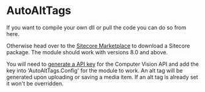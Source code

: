 # AutoAltTags

If you want to compile your own dll or pull the code you can do so from here.

Otherwise head over to the [Sitecore Marketplace](https://marketplace.sitecore.net/en/Modules/A/Alt_Tag_Generator.aspx) to download a Sitecore package. The module should work with versions 8.0 and above.

You will need to [generate a API key](https://www.microsoft.com/cognitive-services/en-US/subscriptions) for the Computer Vision API and add the key into 'AutoAltTags.Config' for the module to work. An alt tag will be generated upon uploading or saving a media item. If an alt tag is already set it won't be overridden.
